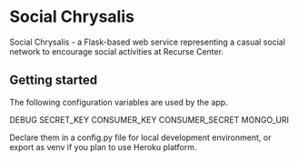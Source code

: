 # Social Chrysalis

Social Chrysalis - a Flask-based web service representing a casual social network to encourage
social activities at Recurse Center.

## Getting started

The following configuration variables are used by the app.

DEBUG
SECRET_KEY
CONSUMER_KEY
CONSUMER_SECRET
MONGO_URI

Declare them in a config.py file for local development environment, or export as venv if you plan to use Heroku platform.

